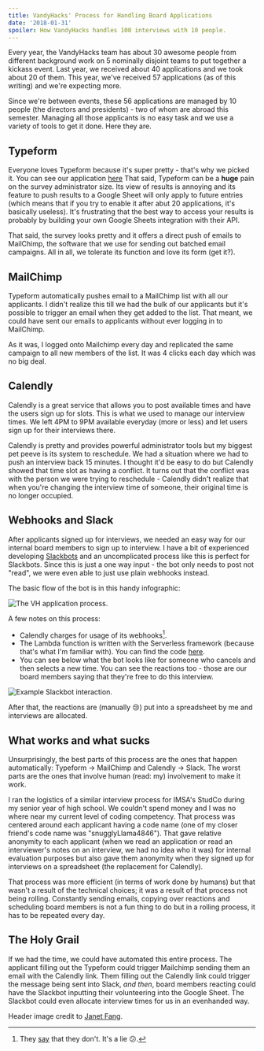 ```yaml
---
title: VandyHacks' Process for Handling Board Applications
date: '2018-01-31'
spoiler: How VandyHacks handles 100 interviews with 10 people.
---
```


Every year, the VandyHacks team has about 30 awesome people from different background work on 5 nominally disjoint teams to put together a kickass event. Last year, we received about 40 applications and we took about 20 of them. This year, we've received 57 applications (as of this writing) and we're expecting more. 

Since we're between events, these 56 applications are managed by 10 people (the directors and presidents) - two of whom are abroad this semester. Managing all those applicants is no easy task and we use a variety of tools to get it done. Here they are.
## Typeform
Everyone loves Typeform because it's super pretty - that's why we picked it. You can see our application [here](https://interview.vandyhacks.org) That said, Typeform can be a **huge** pain on the survey administrator size. Its view of results is annoying and its feature to push results to a Google Sheet will only apply to future entries (which means that if you try to enable it after abut 20 applications, it's basically useless). It's frustrating that the best way to access your results is probably by building your own Google Sheets integration with their API.

That said, the survey looks pretty and it offers a direct push of emails to MailChimp, the software that we use for sending out batched email campaigns. All in all, we tolerate its function and love its form (get it?). 

## MailChimp
Typeform automatically pushes email to a MailChimp list with all our applicants. I didn't realize this till we had the bulk of our applicants but it's possible to trigger an email when they get added to the list. That meant, we could have sent our emails to applicants without ever logging in to MailChimp. 

As it was, I logged onto Mailchimp every day and replicated the same campaign to all new members of the list. It was 4 clicks each day which was no big deal. 

## Calendly
Calendly is a great service that allows you to post available times and have the users sign up for slots. This is what we used to manage our interview times. We left 4PM to 9PM available everyday (more or less) and let users sign up for their interviews there. 

Calendly is pretty and provides powerful administrator tools but my biggest pet peeve is its system to reschedule. We had a situation where we had to push an interview back 15 minutes. I thought it'd be easy to do but Calendly showed that time slot as having a conflict. It turns out that the  conflict was with the person we were trying to reschedule - Calendly didn't realize that when you're changing the interview time of someone, their original time is no longer occupied. 

## Webhooks and Slack
After applicants signed up for interviews, we needed an easy way for our internal board members to sign up to interview. I have a bit of experienced developing [Slackbots](https://github.com/bencooper222/hibp-bot) and an uncomplicated process like this is perfect for Slackbots. Since this is just a one way input - the bot only needs to post not "read", we were even able to just use plain webhooks instead. 

The basic flow of the bot is in this handy infographic:

![The VH application process.](https://blogassets.benc.io/2018/01/vandyhacks_application_infographic-minify.png)

A few notes on this process:
* Calendly charges for usage of its webhooks[^1].
* The Lambda function is written with the Serverless framework (because that's what I'm familiar with). You can find the code [here](https://github.com/bencooper222/calendly-slack-push-notifications).
* You can see below what the bot looks like for someone who cancels and then selects a new time. You can see the reactions too - those are our board members saying that they're free to do this interview.

![Example Slackbot interaction.](https://blogassets.benc.io/2018/01/example-interview-bot-interaction-min.png)

After that, the reactions are (manually 😢) put into a spreadsheet by me and interviews are allocated. 

## What works and what sucks
Unsurprisingly, the best parts of this process are the ones that happen automatically: Typeform -> MailChimp and Calendly -> Slack. The worst parts are the ones that involve human (read: my) involvement to make it work. 

I ran the logistics of a similar interview process for IMSA's StudCo during my senior year of high school. We couldn't spend money and I was no where near my current level of coding competency. That process was centered around each applicant having a code name (one of my closer friend's code name was "snugglyLlama4846"). That gave relative anonymity to each applicant (when we read an application or read an interviewer's notes on an interview, we had no idea who it was) for internal evaluation purposes but also gave them anonymity when they signed up for interviews on a spreadsheet (the replacement for Calendly). 

That process was more efficient (in terms of work done by humans) but that wasn't a result of the technical choices; it was a result of that process not being rolling. Constantly sending emails, copying over reactions and scheduling board members is not a fun thing to do but in a rolling process, it has to be repeated every day. 

## The Holy Grail
If we had the time, we could have automated this entire process. The applicant filling out the Typeform could trigger Mailchimp sending them an email with the Calendly link. Them filling out the Calendly link could trigger the message being sent into Slack, *and then*, board members reacting could have the Slackbot inputting their volunteering into the Google Sheet. The Slackbot could even allocate interview times for us in an evenhanded way. 

Header image credit to [Janet Fang](https://www.flickr.com/photos/janetcfang/).


[^1]: They [say](https://developer.calendly.com/) that they don't. It's a lie 😕.
